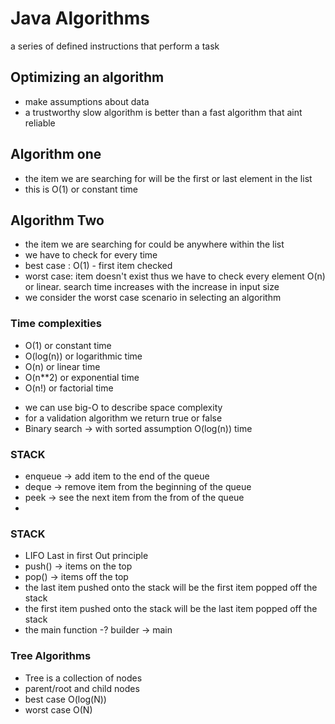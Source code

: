 # Java Algorithms
a series of defined instructions that perform a task

## Optimizing an algorithm
- make assumptions about data
- a trustworthy slow algorithm is better than a fast algorithm that aint reliable
## Algorithm one
- the item we are searching for will be the first or last element in the list
- this is O(1) or constant time
## Algorithm Two
- the item we are searching for could be anywhere within the list
- we have to check for every time
- best case : O(1) - first item checked
- worst case: item doesn't exist thus we have to check every element O(n) or linear. search time increases with the increase in input size
- we consider the worst case scenario in selecting an algorithm

### Time complexities
* O(1) or constant time
* O(log(n)) or logarithmic time
* O(n) or linear time
* O(n**2) or exponential time
* O(n!) or factorial time

- we can use big-O to describe space complexity
- for a validation algorithm we return true or false
- Binary search -> with sorted assumption O(log(n)) time

### STACK
- enqueue -> add item to the end of the queue
- deque -> remove item from the beginning of the queue
- peek -> see the next item from the from of the queue
- 
### STACK
- LIFO Last in first Out principle
- push() -> items on the top
- pop() -> items off the top
- the last item pushed onto the stack will be the first item popped off the stack
- the first item pushed onto the stack will be the last item popped off the stack
- the main function -? builder -> main
### Tree Algorithms
- Tree is a collection of nodes
- parent/root and child nodes
- best case O(log(N))
- worst case O(N)